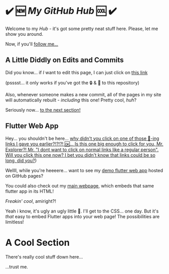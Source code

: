 # ✔️ :new: ***My GitHub Hub*** :cool: ✔️

Welcome to my *Hub* - it's got some pretty neat stuff here. Please, let me show you around. 

Now, if you'll [follow me...](https://github.com/TheGreatBabushka/#a-cool-section)

## A Little Diddly on Edits and Commits

Did you know... if *I* want to edit this page, I can just click on [this link](https://github.com/TheGreatBabushka/TheGreatBabushka/edit/main/README.md)

(psssst... it only works if you've got the :lock: & :key: to this repository)

Also, whenever someone makes a new commit, all of the pages in my site will automatically rebuilt - *including* this one! Pretty cool, _huh_? 

Seriously now... [to the next section!](https://github.com/TheGreatBabushka/#a-cool-section)


## Flutter Web App
Hey... you shouldn't be here... [why didn't you click on one of those 🦆-ing links I gave you earlier?!?!?! 🆗... Is this one big enough to click for you, Mr. Explorer?! Mr. "I dont want to click on normal links like a regular person". Will you click this one now? I bet you didn't know that links could be so long, did you?](https://github.com/TheGreatBabushka/#a-cool-section))

Wellll, while you're heeeere... want to see my [demo flutter web app](https://thegreatbabushka.github.io/TheGreatBabushka) hosted on GitHub pages?

You could also check out my [main webpage](https://thegreatbabushka.github.io/#/), which embeds that same flutter app in its HTML! 

_Freakin' cool_, amiright?!

Yeah i know, it's ugly an ugly little 🦆. I'll get to the CSS... one day. But it's *that* easy to embed Flutter apps into your web page! The possibilities are limitless!


# A Cool Section
There's really cool stuff down here...

...trust me.
